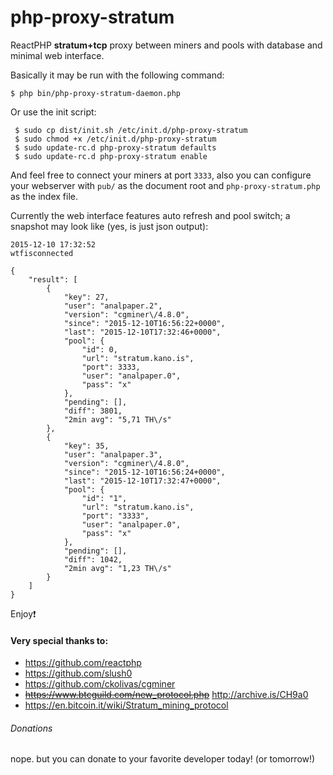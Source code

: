 # php-proxy-stratum
ReactPHP **stratum+tcp** proxy between miners and pools with database and minimal web interface.

Basically it may be run with the following command: 
```
$ php bin/php-proxy-stratum-daemon.php
```
Or use the init script:
```
 $ sudo cp dist/init.sh /etc/init.d/php-proxy-stratum
 $ sudo chmod +x /etc/init.d/php-proxy-stratum
 $ sudo update-rc.d php-proxy-stratum defaults
 $ sudo update-rc.d php-proxy-stratum enable
```
And feel free to connect your miners at port ```3333```, also you can configure your webserver with ```pub/``` as the document root and ```php-proxy-stratum.php``` as the index file.

Currently the web interface features auto refresh and pool switch; a snapshot may look like (yes, is just json output):
```
2015-12-10 17:32:52
wtfisconnected

{
    "result": [
        {
            "key": 27,
            "user": "analpaper.2",
            "version": "cgminer\/4.8.0",
            "since": "2015-12-10T16:56:22+0000",
            "last": "2015-12-10T17:32:46+0000",
            "pool": {
                "id": 0,
                "url": "stratum.kano.is",
                "port": 3333,
                "user": "analpaper.0",
                "pass": "x"
            },
            "pending": [],
            "diff": 3801,
            "2min avg": "5,71 TH\/s"
        },
        {
            "key": 35,
            "user": "analpaper.3",
            "version": "cgminer\/4.8.0",
            "since": "2015-12-10T16:56:24+0000",
            "last": "2015-12-10T17:32:47+0000",
            "pool": {
                "id": "1",
                "url": "stratum.kano.is",
                "port": "3333",
                "user": "analpaper.0",
                "pass": "x"
            },
            "pending": [],
            "diff": 1042,
            "2min avg": "1,23 TH\/s"
        }
    ]
}
```

Enjoy:exclamation:

#### Very special thanks to:
- https://github.com/reactphp
- https://github.com/slush0
- https://github.com/ckolivas/cgminer
- ~~https://www.btcguild.com/new_protocol.php~~ http://archive.is/CH9a0
- https://en.bitcoin.it/wiki/Stratum_mining_protocol


###### Donations
nope. but you can donate to your favorite developer today! (or tomorrow!)
